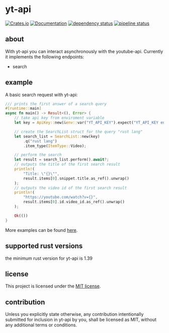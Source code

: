 # yt-api

[![Crates.io](https://img.shields.io/crates/v/yt-api.svg)](https://crates.io/crates/yt-api)
[![Documentation](https://docs.rs/yt-api/badge.svg)](https://docs.rs/yt-api)
[![dependency status](https://deps.rs/repo/gitlab/nycex/yt-api/status.svg)](https://deps.rs/repo/gitlab/nycex/yt-api)
[![pipeline status](https://gitlab.com/nycex/yt-api/badges/master/build.svg)](https://gitlab.com/nycex/yt-api/pipelines)

## about
With yt-api you can interact asynchronously with the youtube-api.
Currently it implements the following endpoints:
 * search
 
## example
A basic search request with yt-api:

``` rust
/// prints the first answer of a search query
#[runtime::main]
async fn main() -> Result<(), Error> {
    // take api key from enviroment variable
    let key = ApiKey::new(&env::var("YT_API_KEY").expect("YT_API_KEY env-var not found"));

    // create the SearchList struct for the query "rust lang"
    let search_list = SearchList::new(key)
        .q("rust lang")
        .item_type(ItemType::Video);

    // perform the search
    let result = search_list.perform().await?;
    // outputs the title of the first search result
    println!(
        "Title: \"{}\"",
        result.items[0].snippet.title.as_ref().unwrap()
    );
    // outputs the video id of the first search result
    println!(
        "https://youtube.com/watch?v={}",
        result.items[0].id.video_id.as_ref().unwrap()
    );

    Ok(())
}
```

More examples can be found [here](examples). 

## supported rust versions

the minimum rust version for yt-api is 1.39

## license

This project is licensed under the [MIT license](LICENSE).

## contribution

Unless you explicitly state otherwise, any contribution intentionally submitted
for inclusion in yt-api by you, shall be licensed as MIT, without any additional
terms or conditions.

